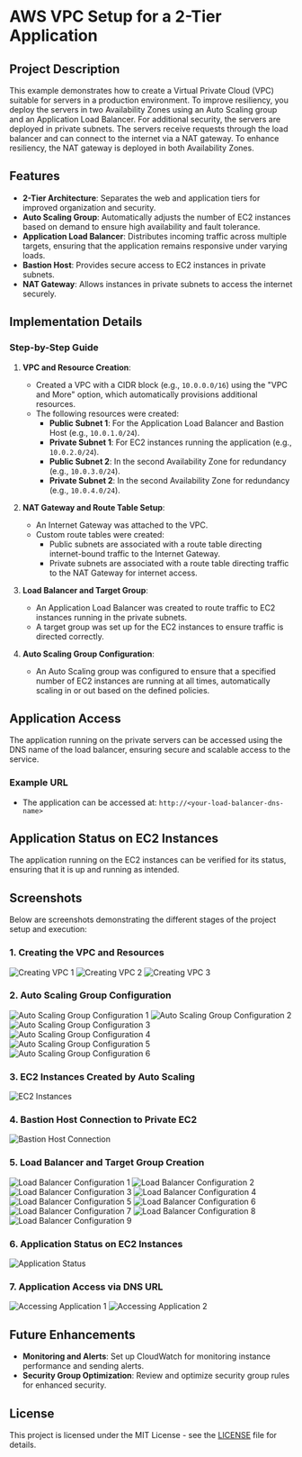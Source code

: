 # AWS VPC Setup for a 2-Tier Application

## Project Description
This example demonstrates how to create a Virtual Private Cloud (VPC) suitable for servers in a production environment. To improve resiliency, you deploy the servers in two Availability Zones using an Auto Scaling group and an Application Load Balancer. For additional security, the servers are deployed in private subnets. The servers receive requests through the load balancer and can connect to the internet via a NAT gateway. To enhance resiliency, the NAT gateway is deployed in both Availability Zones.

## Features
- **2-Tier Architecture**: Separates the web and application tiers for improved organization and security.
- **Auto Scaling Group**: Automatically adjusts the number of EC2 instances based on demand to ensure high availability and fault tolerance.
- **Application Load Balancer**: Distributes incoming traffic across multiple targets, ensuring that the application remains responsive under varying loads.
- **Bastion Host**: Provides secure access to EC2 instances in private subnets.
- **NAT Gateway**: Allows instances in private subnets to access the internet securely.

## Implementation Details
### Step-by-Step Guide

1. **VPC and Resource Creation**:
   - Created a VPC with a CIDR block (e.g., `10.0.0.0/16`) using the "VPC and More" option, which automatically provisions additional resources.
   - The following resources were created:
     - **Public Subnet 1**: For the Application Load Balancer and Bastion Host (e.g., `10.0.1.0/24`).
     - **Private Subnet 1**: For EC2 instances running the application (e.g., `10.0.2.0/24`).
     - **Public Subnet 2**: In the second Availability Zone for redundancy (e.g., `10.0.3.0/24`).
     - **Private Subnet 2**: In the second Availability Zone for redundancy (e.g., `10.0.4.0/24`).

2. **NAT Gateway and Route Table Setup**:
   - An Internet Gateway was attached to the VPC.
   - Custom route tables were created:
     - Public subnets are associated with a route table directing internet-bound traffic to the Internet Gateway.
     - Private subnets are associated with a route table directing traffic to the NAT Gateway for internet access.

3. **Load Balancer and Target Group**:
   - An Application Load Balancer was created to route traffic to EC2 instances running in the private subnets.
   - A target group was set up for the EC2 instances to ensure traffic is directed correctly.

4. **Auto Scaling Group Configuration**:
   - An Auto Scaling group was configured to ensure that a specified number of EC2 instances are running at all times, automatically scaling in or out based on the defined policies.

## Application Access
The application running on the private servers can be accessed using the DNS name of the load balancer, ensuring secure and scalable access to the service.

### Example URL
- The application can be accessed at: `http://<your-load-balancer-dns-name>`

## Application Status on EC2 Instances
The application running on the EC2 instances can be verified for its status, ensuring that it is up and running as intended.

## Screenshots
Below are screenshots demonstrating the different stages of the project setup and execution:

### 1. Creating the VPC and Resources
![Creating VPC 1](screenshots/vpc-creation1.png)
![Creating VPC 2](screenshots/vpc-creation2.png)
![Creating VPC 3](screenshots/vpc-creation3.png)

### 2. Auto Scaling Group Configuration
![Auto Scaling Group Configuration 1](screenshots/auto-scaling-group-configuration1.png)
![Auto Scaling Group Configuration 2](screenshots/auto-scaling-group-configuration2.png)
![Auto Scaling Group Configuration 3](screenshots/auto-scaling-group-configuration3.png)
![Auto Scaling Group Configuration 4](screenshots/auto-scaling-group-configuration4.png)
![Auto Scaling Group Configuration 5](screenshots/auto-scaling-group-configuration5.png)
![Auto Scaling Group Configuration 6](screenshots/auto-scaling-group-configuration6.png)

### 3. EC2 Instances Created by Auto Scaling
![EC2 Instances](screenshots/ec2-instances.png)

### 4. Bastion Host Connection to Private EC2
![Bastion Host Connection](screenshots/bastion-host-connection.png)

### 5. Load Balancer and Target Group Creation
![Load Balancer Configuration 1](screenshots/load-balancer-configuration1.png)
![Load Balancer Configuration 2](screenshots/load-balancer-configuration2.png)
![Load Balancer Configuration 3](screenshots/load-balancer-configuration3.png)
![Load Balancer Configuration 4](screenshots/load-balancer-configuration4.png)
![Load Balancer Configuration 5](screenshots/load-balancer-configuration5.png)
![Load Balancer Configuration 6](screenshots/load-balancer-configuration6.png)
![Load Balancer Configuration 7](screenshots/load-balancer-configuration7.png)
![Load Balancer Configuration 8](screenshots/load-balancer-configuration8.png)
![Load Balancer Configuration 9](screenshots/load-balancer-configuration9.png)

### 6. Application Status on EC2 Instances
![Application Status](screenshots/application-status.png)

### 7. Application Access via DNS URL
![Accessing Application 1](screenshots/application-access1.png)
![Accessing Application 2](screenshots/application-access2.png)

## Future Enhancements
- **Monitoring and Alerts**: Set up CloudWatch for monitoring instance performance and sending alerts.
- **Security Group Optimization**: Review and optimize security group rules for enhanced security.

## License
This project is licensed under the MIT License - see the [LICENSE](LICENSE) file for details.
